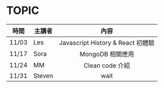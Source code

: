# TOPIC



| 時間 | 主講者 | 內容 | 
| ------ | ------ | :------: |
| 11/03 | Les | Javascript History & React 初體驗 |
| 11/17 | Sora | MongoDB 相關應用 |
| 11/24 | MM | Clean code 介紹 |
| 11/31 | Steven |  wait |

